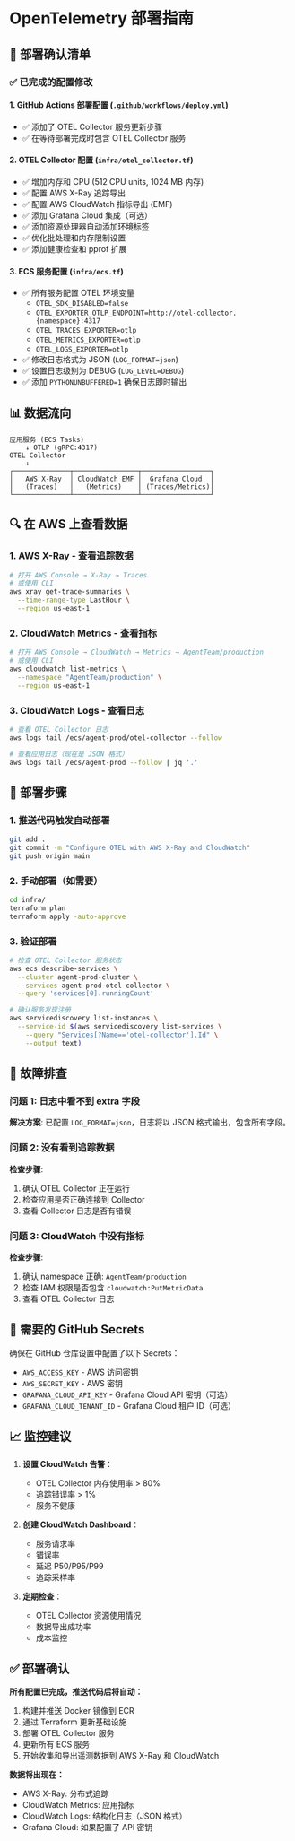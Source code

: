 # OpenTelemetry 部署指南

## 🚀 部署确认清单

### ✅ 已完成的配置修改

#### 1. **GitHub Actions 部署配置** (`.github/workflows/deploy.yml`)
- ✅ 添加了 OTEL Collector 服务更新步骤
- ✅ 在等待部署完成时包含 OTEL Collector 服务

#### 2. **OTEL Collector 配置** (`infra/otel_collector.tf`)
- ✅ 增加内存和 CPU (512 CPU units, 1024 MB 内存)
- ✅ 配置 AWS X-Ray 追踪导出
- ✅ 配置 AWS CloudWatch 指标导出 (EMF)
- ✅ 添加 Grafana Cloud 集成（可选）
- ✅ 添加资源处理器自动添加环境标签
- ✅ 优化批处理和内存限制设置
- ✅ 添加健康检查和 pprof 扩展

#### 3. **ECS 服务配置** (`infra/ecs.tf`)
- ✅ 所有服务配置 OTEL 环境变量
  - `OTEL_SDK_DISABLED=false`
  - `OTEL_EXPORTER_OTLP_ENDPOINT=http://otel-collector.{namespace}:4317`
  - `OTEL_TRACES_EXPORTER=otlp`
  - `OTEL_METRICS_EXPORTER=otlp`
  - `OTEL_LOGS_EXPORTER=otlp`
- ✅ 修改日志格式为 JSON (`LOG_FORMAT=json`)
- ✅ 设置日志级别为 DEBUG (`LOG_LEVEL=DEBUG`)
- ✅ 添加 `PYTHONUNBUFFERED=1` 确保日志即时输出

## 📊 数据流向

```
应用服务 (ECS Tasks)
    ↓ OTLP (gRPC:4317)
OTEL Collector
    ↓
┌──────────────┬────────────────┬─────────────────┐
│   AWS X-Ray  │ CloudWatch EMF │  Grafana Cloud  │
│   (Traces)   │   (Metrics)    │ (Traces/Metrics)│
└──────────────┴────────────────┴─────────────────┘
```

## 🔍 在 AWS 上查看数据

### 1. **AWS X-Ray** - 查看追踪数据
```bash
# 打开 AWS Console → X-Ray → Traces
# 或使用 CLI
aws xray get-trace-summaries \
  --time-range-type LastHour \
  --region us-east-1
```

### 2. **CloudWatch Metrics** - 查看指标
```bash
# 打开 AWS Console → CloudWatch → Metrics → AgentTeam/production
# 或使用 CLI
aws cloudwatch list-metrics \
  --namespace "AgentTeam/production" \
  --region us-east-1
```

### 3. **CloudWatch Logs** - 查看日志
```bash
# 查看 OTEL Collector 日志
aws logs tail /ecs/agent-prod/otel-collector --follow

# 查看应用日志（现在是 JSON 格式）
aws logs tail /ecs/agent-prod --follow | jq '.'
```

## 🚦 部署步骤

### 1. **推送代码触发自动部署**
```bash
git add .
git commit -m "Configure OTEL with AWS X-Ray and CloudWatch"
git push origin main
```

### 2. **手动部署（如需要）**
```bash
cd infra/
terraform plan
terraform apply -auto-approve
```

### 3. **验证部署**
```bash
# 检查 OTEL Collector 服务状态
aws ecs describe-services \
  --cluster agent-prod-cluster \
  --services agent-prod-otel-collector \
  --query 'services[0].runningCount'

# 确认服务发现注册
aws servicediscovery list-instances \
  --service-id $(aws servicediscovery list-services \
    --query "Services[?Name=='otel-collector'].Id" \
    --output text)
```

## 🐛 故障排查

### 问题 1: 日志中看不到 extra 字段
**解决方案**: 已配置 `LOG_FORMAT=json`，日志将以 JSON 格式输出，包含所有字段。

### 问题 2: 没有看到追踪数据
**检查步骤**:
1. 确认 OTEL Collector 正在运行
2. 检查应用是否正确连接到 Collector
3. 查看 Collector 日志是否有错误

### 问题 3: CloudWatch 中没有指标
**检查步骤**:
1. 确认 namespace 正确: `AgentTeam/production`
2. 检查 IAM 权限是否包含 `cloudwatch:PutMetricData`
3. 查看 OTEL Collector 日志

## 🔐 需要的 GitHub Secrets

确保在 GitHub 仓库设置中配置了以下 Secrets：

- `AWS_ACCESS_KEY` - AWS 访问密钥
- `AWS_SECRET_KEY` - AWS 密钥
- `GRAFANA_CLOUD_API_KEY` - Grafana Cloud API 密钥（可选）
- `GRAFANA_CLOUD_TENANT_ID` - Grafana Cloud 租户 ID（可选）

## 📈 监控建议

1. **设置 CloudWatch 告警**：
   - OTEL Collector 内存使用率 > 80%
   - 追踪错误率 > 1%
   - 服务不健康

2. **创建 CloudWatch Dashboard**：
   - 服务请求率
   - 错误率
   - 延迟 P50/P95/P99
   - 追踪采样率

3. **定期检查**：
   - OTEL Collector 资源使用情况
   - 数据导出成功率
   - 成本监控

## ✅ 部署确认

**所有配置已完成，推送代码后将自动：**
1. 构建并推送 Docker 镜像到 ECR
2. 通过 Terraform 更新基础设施
3. 部署 OTEL Collector 服务
4. 更新所有 ECS 服务
5. 开始收集和导出遥测数据到 AWS X-Ray 和 CloudWatch

**数据将出现在：**
- AWS X-Ray: 分布式追踪
- CloudWatch Metrics: 应用指标
- CloudWatch Logs: 结构化日志（JSON 格式）
- Grafana Cloud: 如果配置了 API 密钥